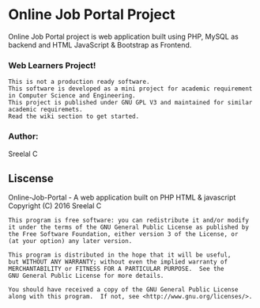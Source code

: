 # Online Job Portal Project
Online Job Portal project is web application built using PHP, MySQL as backend and HTML JavaScript &amp; Bootstrap as Frontend. 

<h3>Web Learners Project!</h3>

    This is not a production ready software.
    This software is developed as a mini project for academic requirement in Computer Science and Engineering.
    This project is published under GNU GPL V3 and maintained for similar academic requiremets.
    Read the wiki section to get started.

<h3>Author:</h3> 
Sreelal C

<h2> Liscense </h2>
Online-Job-Portal - A web application built on PHP HTML & javascript</br>
Copyright (C) 2016  Sreelal C

    This program is free software: you can redistribute it and/or modify
    it under the terms of the GNU General Public License as published by
    the Free Software Foundation, either version 3 of the License, or
    (at your option) any later version.

    This program is distributed in the hope that it will be useful,
    but WITHOUT ANY WARRANTY; without even the implied warranty of
    MERCHANTABILITY or FITNESS FOR A PARTICULAR PURPOSE.  See the
    GNU General Public License for more details.

    You should have received a copy of the GNU General Public License
    along with this program.  If not, see <http://www.gnu.org/licenses/>.

